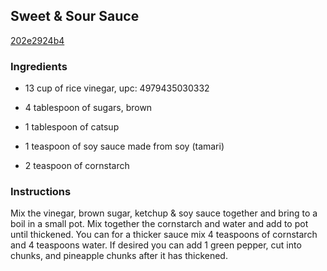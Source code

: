 ## Sweet & Sour Sauce

[202e2924b4](http://www.food.com/recipe/sweet-sour-sauce-294665)

### Ingredients

 - 13 cup of rice vinegar, upc: 4979435030332

 - 4 tablespoon of sugars, brown

 - 1 tablespoon of catsup

 - 1 teaspoon of soy sauce made from soy (tamari)

 - 2 teaspoon of cornstarch

### Instructions

Mix the vinegar, brown sugar, ketchup & soy sauce together and bring to a boil in a small pot. Mix together the cornstarch and water and add to pot until thickened. You can for a thicker sauce mix 4 teaspoons of cornstarch and 4 teaspoons water. If desired you can add 1 green pepper, cut into chunks, and pineapple chunks after it has thickened.